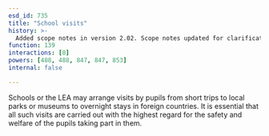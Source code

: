 ```yaml
---
esd_id: 735
title: "School visits"
history: >-
  Added scope notes in version 2.02. Scope notes updated for clarification of service scope in version 3.00. Term name changed from 'Educational visits' to 'Schools - visits' in version 3.00. Name changed to 'School visits' in version 4.00.
function: 139
interactions: [8]
powers: [488, 488, 847, 847, 853]
internal: false

---
```


Schools or the LEA may arrange visits by pupils from short trips to local parks or museums to overnight stays in foreign countries. It is essential that all such visits are carried out with the highest regard for the safety and welfare of the pupils taking part in them.

